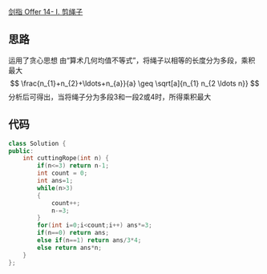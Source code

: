 [剑指 Offer 14- I. 剪绳子](https://leetcode-cn.com/problems/jian-sheng-zi-lcof/)

## 思路
运用了贪心思想
由“算术几何均值不等式”，将绳子以相等的长度分为多段，乘积最大
$$
\frac{n_{1}+n_{2}+\ldots+n_{a}}{a} \geq \sqrt[a]{n_{1} n_{2 \ldots n}}
$$
分析后可得出，当将绳子分为多段3和一段2或4时，所得乘积最大

## 代码
```cpp
class Solution {
public:
    int cuttingRope(int n) {
        if(n<=3) return n-1;
        int count = 0;
        int ans=1;
        while(n>3)
        {
            count++;
            n-=3;
        }
        for(int i=0;i<count;i++) ans*=3;
        if(n==0) return ans;
        else if(n==1) return ans/3*4;
        else return ans*n; 
    }
};
```
